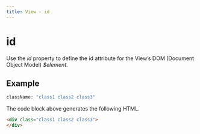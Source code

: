```yaml
---
title: View - id
---
```


# id
Use the *id* property to define the id attribute for the View’s DOM (Document Object Model) *$element*.

## Example

```javascript
className: "class1 class2 class3"
```

The code block above generates the following HTML.

```html
<div class="class1 class2 class3">
</div>
```


